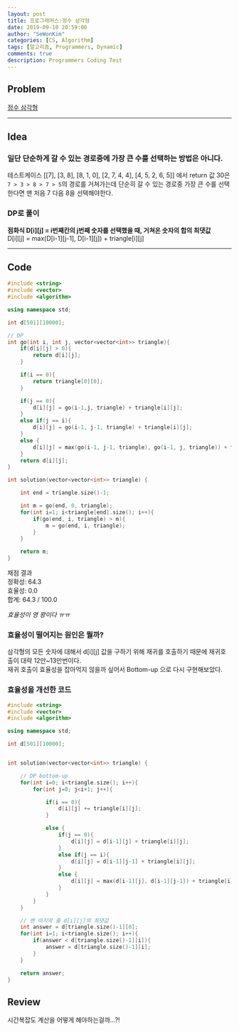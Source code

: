 ```yaml
---
layout: post
title: 프로그래머스:정수 삼각형
date: 2019-09-10 20:59:00
author: "SeWonKim"
categories: [CS, Algorithm]
tags: [알고리즘, Programmers, Dynamic]
comments: true
description: Programmers Coding Test
---
```


## Problem

[정수 삼각형](https://programmers.co.kr/learn/courses/30/lessons/43105)

---

## Idea

### 일단 단순하게 갈 수 있는 경로중에 가장 큰 수를 선택하는 방법은 아니다.

테스트케이스 [[7], [3, 8], [8, 1, 0], [2, 7, 4, 4], [4, 5, 2, 6, 5]] 에서 return 값 30은
`7 > 3 > 8 > 7 > 5`의 경로를 거쳐가는데 단순히 갈 수 있는 경로중 가장 큰 수를 선택한다면 맨 처음 7 다음 8을 선택해야한다.

### DP로 풀이

**점화식 D[i][j] = i번째칸의 j번째 숫자를 선택했을 때, 거쳐온 숫자의 합의 최댓값**  
D[i][j] = max(D[i-1][j-1], D[i-1][j]) + triangle[i][j]

---

## Code

```cpp
#include <string>
#include <vector>
#include <algorithm>

using namespace std;

int d[501][10000];

// DP
int go(int i, int j, vector<vector<int>> triangle){
    if(d[i][j] > 0){
        return d[i][j];
    }

    if(i == 0){
        return triangle[0][0];
    }

    if(j == 0){
        d[i][j] = go(i-1,j, triangle) + triangle[i][j];
    }
    else if(j == i){
        d[i][j] = go(i-1, j-1, triangle) + triangle[i][j];
    }
    else {
        d[i][j] = max(go(i-1, j-1, triangle), go(i-1, j, triangle)) + triangle[i][j];
    }
    return d[i][j];
}

int solution(vector<vector<int>> triangle) {

    int end = triangle.size()-1;

    int m = go(end, 0, triangle);
    for(int i=1; i<triangle[end].size(); i++){
        if(go(end, i, triangle) > m){
            m = go(end, i, triangle);
        }
    }

    return m;
}
```

채점 결과  
정확성: 64.3  
효율성: 0.0  
합계: 64.3 / 100.0

_효율성이 영 꽝이다 ㅠㅠ_

### 효율성이 떨어지는 원인은 뭘까?

삼각형의 모든 숫자에 대해서 d[i][j] 값을 구하기 위해 재귀를 호출하기 때문에 재귀호출이 대략 12만~13만번이다.  
재귀 호출이 효율성을 잡아먹지 않을까 싶어서 Bottom-up 으로 다시 구현해보았다.

### 효율성을 개선한 코드

```cpp
#include <string>
#include <vector>
#include <algorithm>

using namespace std;

int d[501][10000];


int solution(vector<vector<int>> triangle) {

    // DP bottom-up
    for(int i=0; i<triangle.size(); i++){
        for(int j=0; j<i+1; j++){

            if(i == 0){
                d[i][j] += triangle[i][j];
            }

            else {
                if(j == 0){
                    d[i][j] = d[i-1][j] + triangle[i][j];
                }
                else if(j == i){
                    d[i][j] = d[i-1][j-1] + triangle[i][j];
                }
                else {
                    d[i][j] = max(d[i-1][j], d[i-1][j-1]) + triangle[i][j];
                }
            }
        }
    }

    // 맨 마지막 줄 d[i][j]의 최댓값
    int answer = d[triangle.size()-1][0];
    for(int i=1; i<triangle.size(); i++){
        if(answer < d[triangle.size()-1][i]){
            answer = d[triangle.size()-1][i];
        }
    }

    return answer;
}
```

## Review

시간복잡도 계산을 어떻게 해야하는걸까...?!
